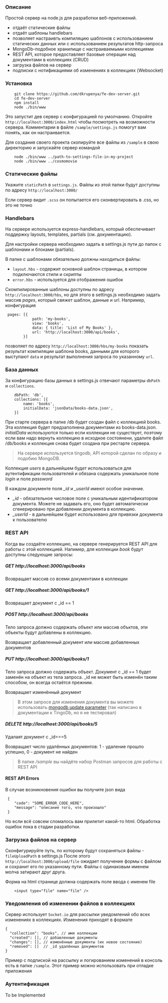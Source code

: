 ### Описание
Простой сервер на node.js для разработки веб-приложений.
* отдаёт статические файлы
* отдаёт шаблоны handlebars
* позволяет настраивть компиляцию шаблонов с использованием статических данных или с использованием результатов http-запроса
* MongoDb-подобное хранилище с настраиваемыми коллекциями 
* REST API, которое предоставляет базовые операции над документами в коллекциях (CRUD)
* загрузка файлов на сервер
* подписки с нотификациями об изменениях в коллекциях (Websocket)

### Установка
```
    git clone https://github.com/dkrupenya/fe-dev-server.git
    cd fe-dev-server
    npm install
    node ./bin/www
```
Это запустит дев сервер с конфигурацией по умолчанию.
Откройте ```http://localhost:3000/index.html``` чтобы посмотреть на возможности сервера.
Комментарии в файле ```/sample/settings.js``` помогут вам понять, как он настраивается.

Для создания своего проекта скопируйте все файлы из ```/sample``` в свою директорию и запускайте сервер командой
```
    node ./bin/www ../path-to-settings-file-in-my-project
    node ./bin/www ../cosmomovie
```  
### Статические файлы
Укажите ``staticPath`` в  ``settings.js``. Файлы из этой папки будут доступны по адресу ``http://localhost:3000/``

Если сервер видит ``.scss`` он попытается его сконвертировать в .css, но это не точно

### Handlebars
На сервере используется express-handlebars, который обеспечивает поддержку layouts, templates, partials (см. документацию).

Для настройки сервера необходимо задать в settings.js пути до папок с шаблонами и блоками (partials).

В папке с шаблонами обязательно должны находиться файлы:
* ``layout.hbs`` - содержит основной шаблон страницы, в котором подключаются стили и скрипты
* ``error.hbs`` - используется для отображения ошибок

Скомпилированные шаблоны доступны по адресу ``http://localhost:3000/hbs``, но для этого
в settings.js необходимо задать массив *pages*, который свяжет шаблон, данные и url. Например, конфигурация
```$js
 pages: [{
            path: 'my-books',
            view: 'books',
            data: { title: 'List of My Books' },
            url: 'http://localhost:3000/api/books',
        }]
```
позволяет по адресу ``http://localhost:3000/hbs/my-books`` показать результат компиляции шаблона books, 
данными для которого выступают ``data`` и результат выполнения запроса по указанному ``url``.

### База данных
За конфигурацию базы данных в settings.js отвечают параметры ``dbPath`` и ``collections``.
```$js
    dbPath: 'db',
    collections: [{
        name: 'books',
        initialData: 'jsonData/books-data.json',
    }]
```
При старте сервера в папке /db будет создан файл с коллекцией books. Эта коллекция будет предзаполнена документами из books-data.json.
*initialData* используются только если коллекции не существует, поэтому если вам надо вернуть коллекцию в исходное состоянени,
удалите файл /db/books и коллекция снова будет создана при рестарте сервера.

> На сервере используется tingodb, API которой сделан по образу и подобию MongoDB.

Коллекция *users* в дальнейшем будет использоваться для аутентификации пользователей и обязана содержать уникальное поле *login* и поле *password*  

В каждом документе поля *_id* и *_userId* имеют особое значение. 
* *_id* - обязательное числовое поле с уникальным идентификатором документа. Можете не задавать его, оно будет автоматически сгенерировано при добавлении документа в коллекцию.
* *_userId* - в дальнейшем будет использовано для привязки документа к пользователю

### REST API

Когда вы создаёте коллекцию, на сервере генерируется REST API для работы с этой коллекцией. 
Напимер, для коллекции *book* будут доступны следующие запросы:

##### GET http://localhost:3000/api/books
Возвращает массив со всеми документами в коллекции
    
##### GET http://localhost:3000/api/books/1
Возвращает документ с _id == 1
    
##### POST http://localhost:3000/api/books
Тело запроса должно содержать объект или массив объктов, эти объекты будут добавлены в коллекцию.

Возвращает добавленный документ или массив добавленных документов

##### PUT http://localhost:3000/api/books/1
Тело запроса должно содержать объект. Документ с _id == 1 будет заменён на объект из тела запроса.
_id не может быть изменён таким способом, он всегда остаётся прежним.

Возвращает изменённый документ

> В этом запросе для изменения документа вы можете использовать [mongodb update parameter](https://docs.mongodb.com/manual/reference/method/db.collection.update/#update-parameter)
> (так написано в документации к TingoDb, но я не тестировал)

##### DELETE http://localhost:3000/api/books/5
Удалаят документ с _id===5

Возвращает число удалённых документов: 1 - удаление прошло успешно, 0 - документ не найден

> В папке */sample* вы найдёте набор Postman запросов для работы с REST API 

#### REST API Errors
В случае возникновения ошибки вы получите json вида
```$json
 {
    "code": "SOME_ERROR_CODE_HERE",
    "message": "описание того, что произошло"
 }
``` 
Но если всё совсем сломалось вам прилетит какой-то html. Обработка ошибок пока в стадии разработки.

### Загрузка файлов на сервер
Сконфигурируйте путь, по которому будут сохраняться файлы  - ``fileUploadPath`` в settings.js
После этого ``http://localhost:3000/upload/file`` ожидает получение формы с файлом и сохранит его по указанному пути.
Файлы с одинаковым именем молча затирают друг друга.

Форма на html странице должна содержать поле ввода с именем file
```$html
    <input type="file" name="file" />
``` 

### Уведомления об изменении файлов в коллекциях
Сервер использует ```Socket.io``` для рассылки уведомлений обо всех изменениях в коллекциях. Изменения приходят в формате
```$json
{
  "collection": "books", // имя коллекции
  "created": [], // добавленные документы
  "changes": [], // изменённые документы (их новое состояние)
  "removed": []  // _id удалённых документов
}
```

Пример с подпиской на рассылку и логированием изменений в консоль есть в папке ``/sample``.
Этот пример можно использовать при отладке приложения
 
 ### Аутентификация
  To be Implemented